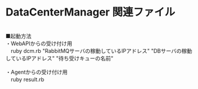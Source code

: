 # DataCenterManager 関連ファイル <br>
<br>
■起動方法<br>
・WebAPIからの受け付け用 <br>
　ruby dcm.rb "RabbitMQサーバの稼動しているIPアドレス" "DBサーバの稼動しているIPアドレス" "待ち受けキューの名前" <br>
 <br>
・Agentからの受け付け用 <br>
　ruby result.rb <br>
 
